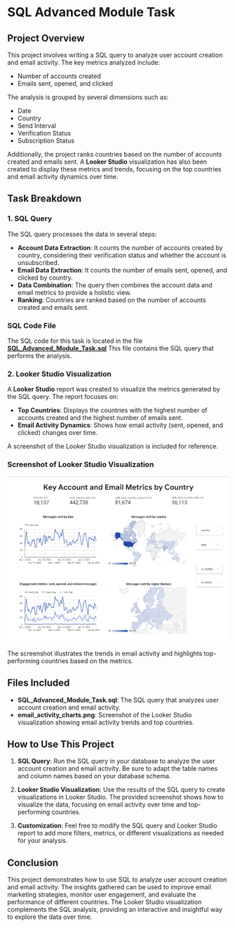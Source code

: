 # SQL Advanced Module Task

## Project Overview

This project involves writing a SQL query to analyze user account creation and email activity. The key metrics analyzed include:

- Number of accounts created
- Emails sent, opened, and clicked

The analysis is grouped by several dimensions such as:

- Date
- Country
- Send Interval
- Verification Status
- Subscription Status

Additionally, the project ranks countries based on the number of accounts created and emails sent. A **Looker Studio** visualization has also been created to display these metrics and trends, focusing on the top countries and email activity dynamics over time.

## Task Breakdown

### 1. **SQL Query**

The SQL query processes the data in several steps:

- **Account Data Extraction**: It counts the number of accounts created by country, considering their verification status and whether the account is unsubscribed.
- **Email Data Extraction**: It counts the number of emails sent, opened, and clicked by country.
- **Data Combination**: The query then combines the account data and email metrics to provide a holistic view.
- **Ranking**: Countries are ranked based on the number of accounts created and emails sent.

### SQL Code File

The SQL code for this task is located in the file [**SQL_Advanced_Module_Task.sql**](./SQL_Advanced_Module_Task.sql) 
This file contains the SQL query that performs the analysis.

### 2. **Looker Studio Visualization**

A **Looker Studio** report was created to visualize the metrics generated by the SQL query. The report focuses on:

- **Top Countries**: Displays the countries with the highest number of accounts created and the highest number of emails sent.
- **Email Activity Dynamics**: Shows how email activity (sent, opened, and clicked) changes over time.

A screenshot of the Looker Studio visualization is included for reference.

### Screenshot of Looker Studio Visualization

![Email Activity Chart](./email_activity_charts.png)

The screenshot illustrates the trends in email activity and highlights top-performing countries based on the metrics.

## Files Included

- **SQL_Advanced_Module_Task.sql**: The SQL query that analyzes user account creation and email activity.
- **email_activity_charts.png**: Screenshot of the Looker Studio visualization showing email activity trends and top countries.

## How to Use This Project

1. **SQL Query**: Run the SQL query in your database to analyze the user account creation and email activity. Be sure to adapt the table names and column names based on your database schema.

2. **Looker Studio Visualization**: Use the results of the SQL query to create visualizations in Looker Studio. The provided screenshot shows how to visualize the data, focusing on email activity over time and top-performing countries.

3. **Customization**: Feel free to modify the SQL query and Looker Studio report to add more filters, metrics, or different visualizations as needed for your analysis.

## Conclusion

This project demonstrates how to use SQL to analyze user account creation and email activity. The insights gathered can be used to improve email marketing strategies, monitor user engagement, and evaluate the performance of different countries. The Looker Studio visualization complements the SQL analysis, providing an interactive and insightful way to explore the data over time.
